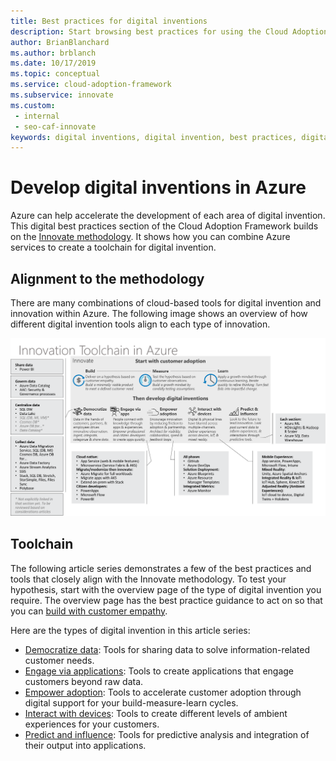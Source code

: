 ```yaml
---
title: Best practices for digital inventions
description: Start browsing best practices for using the Cloud Adoption Framework in Azure and Innovate methodology to create a toolchain for digital invention.
author: BrianBlanchard
ms.author: brblanch
ms.date: 10/17/2019
ms.topic: conceptual
ms.service: cloud-adoption-framework
ms.subservice: innovate
ms.custom: 
 - internal
 - seo-caf-innovate
keywords: digital inventions, digital invention, best practices, digital best practices
---
```


# Develop digital inventions in Azure

Azure can help accelerate the development of each area of digital invention. This digital best practices section of the Cloud Adoption Framework builds on the [Innovate methodology](../considerations/index.md). It shows how you can combine Azure services to create a toolchain for digital invention.

## Alignment to the methodology

There are many combinations of cloud-based tools for digital invention and innovation within Azure. The following image shows an overview of how different digital invention tools align to each type of innovation.

![Diagram that shows the Cloud Adoption Framework innovate toolchain.](../../_images/innovate/innovate-toolchain.png)

## Toolchain

The following article series demonstrates a few of the best practices and tools that closely align with the Innovate methodology. To test your hypothesis, start with the overview page of the type of digital invention you require.  The overview page has the best practice guidance to act on so that you can [build with customer empathy](../considerations/build.md).

Here are the types of digital invention in this article series:

- [Democratize data](./data.md): Tools for sharing data to solve information-related customer needs.
- [Engage via applications](./apps.md): Tools to create applications that engage customers beyond raw data.
- [Empower adoption](./ci-cd.md): Tools to accelerate customer adoption through digital support for your build-measure-learn cycles.
- [Interact with devices](./devices.md): Tools to create different levels of ambient experiences for your customers.
- [Predict and influence](./predict.md): Tools for predictive analysis and integration of their output into applications.
